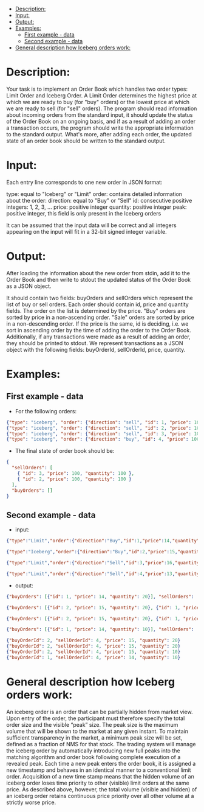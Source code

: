 <!-- TOC -->

- [Description:](#description)
- [Input:](#input)
- [Output:](#output)
- [Examples:](#examples)
  - [First example - data](#first-example---data)
  - [Second example - data](#second-example---data)
- [General description how Iceberg orders work:](#general-description-how-iceberg-orders-work)

<!-- /TOC -->

# Description:

​Your task is to implement an Order Book which handles two order types: Limit Order and Iceberg Order.
A Limit Order determines the highest price at which we are ready to buy (for "buy" orders) or the lowest price at which we are ready to sell (for "sell" orders).​ The program should read information about incoming orders from the standard input, it should update the status of the Order Book on an ongoing basis, and if as a result of adding an order a transaction occurs, the program should write the appropriate information to the standard output. What's more, after adding each order, the updated state of an order book should be written to the standard output.​

# Input:

​Each entry line corresponds to one new order in JSON format:

type: equal to "Iceberg" or "Limit"
order: contains detailed information about the order:
direction: equal to "Buy" or "Sell"
id: consecutive positive integers: 1, 2, 3, ...
price: positive integer
quantity: positive integer
peak: positive integer, this field is only present in the Iceberg orders

​It can be assumed that the input data will be correct and all integers appearing on the input will fit in a 32-bit signed integer variable.​

# Output:

​After loading the information about the new order from stdin, add it to the Order Book and then write to stdout the updated status of the Order Book as a JSON object.​

It should contain two fields: buyOrders and sellOrders which represent the list of buy or sell orders. Each order should contain id, price and quantity fields. The order on the list is determined by the price. "Buy" orders are sorted by price in a non-ascending order. "Sale" orders are sorted by price in a non-descending order. If the price is the same, id is deciding, i.e. we sort in ascending order by the time of adding the order to the Order Book.​ Additionally, if any transactions were made as a result of adding an order, they should be printed to stdout. We represent transactions as a JSON object with the following fields: buyOrderId, sellOrderId, price, quantity.

# Examples:

## First example - data

- For the following orders:

```json
{"type": "iceberg", "order": {"direction": "sell", "id": 1, "price": 100, "quantity": 200,"peak": 100}}
{"type": "iceberg", "order": {"direction": "sell", "id": 2, "price": 100, "quantity": 300,"peak": 100}}
{"type": "iceberg", "order": {"direction": "sell", "id": 3, "price": 100, "quantity": 200,"peak": 100}}
{"type": "iceberg", "order": {"direction": "buy", "id": 4, "price": 100, "quantity": 500,"peak": 100}}
```

- The final state of order book should be:

```json
{
  "sellOrders": [
    { "id": 3, "price": 100, "quantity": 100 },
    { "id": 2, "price": 100, "quantity": 100 }
  ],
  "buyOrders": []
}
```

## Second example - data

- input:

```json
{"type":"Limit","order":{"direction":"Buy","id":1,"price":14,"quantity":20}}

{"type":"Iceberg","order":{"direction":"Buy","id":2,"price":15,"quantity":50,"peak":20}}

{"type":"Limit","order":{"direction":"Sell","id":3,"price":16,"quantity":15}}

{"type":"Limit","order":{"direction":"Sell","id":4,"price":13,"quantity":60}}
```

- output:

```json
{"buyOrders": [{"id": 1, "price": 14, "quantity": 20}], "sellOrders": []}

{"buyOrders": [{"id": 2, "price": 15, "quantity": 20}, {"id": 1, "price": 14, "quantity": 20}], "sellOrders": []}

{"buyOrders": [{"id": 2, "price": 15, "quantity": 20}, {"id": 1, "price": 14, "quantity": 20}], "sellOrders": [{"id": 3, "price": 16, "quantity": 15}]}

{"buyOrders": [{"id": 1, "price": 14, "quantity": 10}], "sellOrders": [{"id": 3, "price": 16, "quantity": 15}]}

{"buyOrderId": 2, "sellOrderId": 4, "price": 15, "quantity": 20}
{"buyOrderId": 2, "sellOrderId": 4, "price": 15, "quantity": 20}
{"buyOrderId": 2, "sellOrderId": 4, "price": 15, "quantity": 10}
{"buyOrderId": 1, "sellOrderId": 4, "price": 14, "quantity": 10}
```

# General description how Iceberg orders work:

An iceberg order is an order that can be partially hidden from market view. Upon entry of the order, the participant must therefore specify the total order size and the visible “peak” size. The peak size is the maximum volume that will be shown to the market at any given instant. To maintain sufficient transparency in the market, a minimum peak size will be set, defined as a fraction of NMS for that stock. The trading system will manage the iceberg order by automatically introducing new full peaks into the matching algorithm and order book following complete execution of a revealed peak. Each time a new peak enters the order book, it is assigned a new timestamp and behaves in an identical manner to a conventional limit order. Acquisition of a new time stamp means that the hidden volume of an iceberg order loses time priority to other (visible) limit orders at the same price. As described above, however, the total volume (visible and hidden) of an iceberg order retains continuous price priority over all other volume at a strictly worse price.
